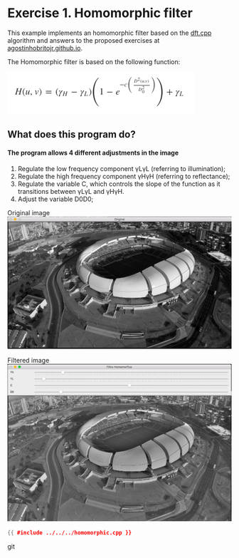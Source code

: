 # Exercise 1. Homomorphic filter

This example implements an homomorphic filter based on the [dft.cpp](https://agostinhobritojr.github.io/tutorial/pdi/exemplos/dft.cpp) algorithm and answers to the proposed exercises at [agostinhobritojr.github.io](https://agostinhobritojr.github.io/tutorial/pdi/#_exerc%C3%ADcios_6).

The Homomorphic filter is based on the following function:

![Equation](../img/equation_homomorphic.png "Equation")

## What does this program do?   
#### The program allows 4 different adjustments in the image
1. Regulate the low frequency component γLγL (referring to illumination);
2. Regulate the high frequency component γHγH (referring to reflectance);
3. Regulate the variable C, which controls the slope of the function as it transitions between γLγL and γHγH.
4. Adjust the variable D0D0;

Original image
![Original image](../img/original_homomorphic.png "Original")

Filtered image
![Filtered image](../img/filtered_homomorphic.png "Filtered")

```cpp
{{ #include ../../../homomorphic.cpp }}
```

git